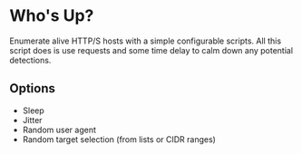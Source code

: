 # Who's Up?

Enumerate alive HTTP/S hosts with a simple configurable scripts. All this script does is use requests and some time delay to calm down any potential detections.

## Options
- Sleep
- Jitter
- Random user agent
- Random target selection (from lists or CIDR ranges)